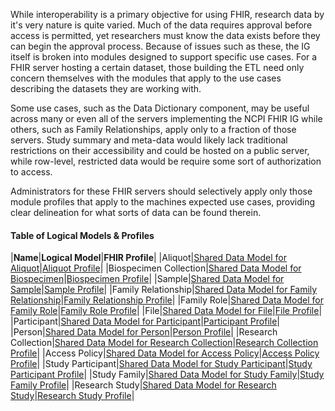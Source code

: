 While interoperability is a primary objective for using FHIR, research data by it's very nature is quite varied. Much of the data requires approval before access is permitted, yet researchers must know the data exists before they can begin the approval process. Because of issues such as these, the IG itself is broken into modules designed to support specific use cases. For a FHIR server hosting a certain dataset, those building the ETL need only concern themselves with the modules that apply to the use cases describing the datasets they are working with.

Some use cases, such as the Data Dictionary component, may be useful across many or even all of the servers implementing the NCPI FHIR IG while others, such as Family Relationships, apply only to a fraction of those servers. Study summary and meta-data would likely lack traditional restrictions on their accessibility and could be hosted on a public server, while row-level, restricted data would be require some sort of authorization to access. 

Administrators for these FHIR servers should selectively apply only those module profiles that apply to the machines expected use cases, providing clear delineation for what sorts of data can be found therein. 

#### Table of Logical Models & Profiles

|**Name**|**Logical Model**|**FHIR Profile**|
|Aliquot|[Shared Data Model for Aliquot](StructureDefinition-SharedDataModelAliquot.html)|[Aliquot Profile](StructureDefinition-ncpi-sample.html)|
|Biospecimen Collection|[Shared Data Model for Biospecimen](StructureDefinition-SharedDataModelBiospecimenCollection.html)|[Biospecimen Profile](StructureDefinition-ncpi-sample.html)|
|Sample|[Shared Data Model for Sample](StructureDefinition-SharedDataModelSample.html)|[Sample Profile](StructureDefinition-ncpi-sample.html)|
|Family Relationship|[Shared Data Model for Family Relationship](StructureDefinition-SharedDataModelFamilyRelationship.html)|[Family Relationship Profile](StructureDefinition-ncpi-family-relationship.html)|
|Family Role|[Shared Data Model for Family Role](StructureDefinition-SharedDataModelFamilyRole.html)|[Family Role Profile](StructureDefinition-ncpi-family-role.html)|
|File|[Shared Data Model for File](StructureDefinition-SharedDataModelFile.html)|[File Profile](StructureDefinition-ncpi-file.html)|
|Participant|[Shared Data Model for Participant](StructureDefinition-SharedDataModelResearchParticipant.html)|[Participant Profile](StructureDefinition-ncpi-participant.html)|
|Person|[Shared Data Model for Person](StructureDefinition-SharedDataModelPerson.html)|[Person Profile](StructureDefinition-ncpi-person.html)|
|Research Collection|[Shared Data Model for Research Collection](StructureDefinition-SharedDataModelResearchCollection.html)|[Research Collection Profile](StructureDefinition-ncpi-research-collection.html)|
|Access Policy|[Shared Data Model for Access Policy](StructureDefinition-SharedDataModelResearchDataAccessPolicy.html)|[Access Policy Profile](StructureDefinition-ncpi-research-access-policy.html)|
|Study Participant|[Shared Data Model for Study Participant](StructureDefinition-SharedDataModelStudyParticipant.html)|[Study Participant Profile](StructureDefinition-ncpi-Study-Participant.html)|
|Study Family|[Shared Data Model for Study Family](StructureDefinition-SharedDataModelStudyFamily.html)|[Study Family Profile](StructureDefinition-ncpi-study-family.html)|
|Research Study|[Shared Data Model for Research Study](StructureDefinition-SharedDataModelResearchStudy.html)|[Research Study Profile](StructureDefinition-ncpi-research-study.html)|